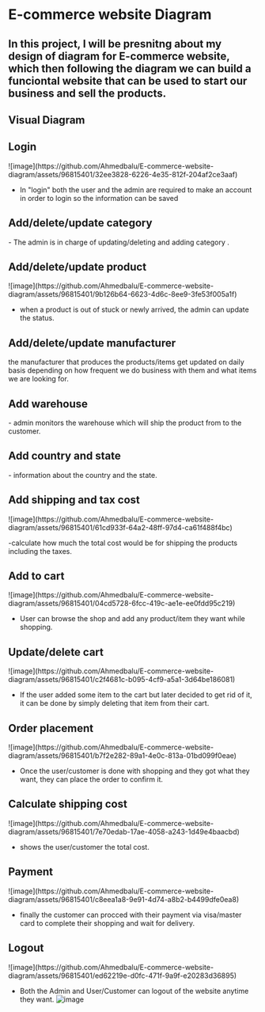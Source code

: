 <h1>E-commerce website Diagram</h1>
<h2>In this project, I will be presnitng about my design of diagram for E-commerce website, which then following the diagram we can build a funciontal website that can be used to start our business and sell the products. </h2>
<h2>Visual Diagram</h2>

<h2>Login</h2>
![image](https://github.com/Ahmedbalu/E-commerce-website-diagram/assets/96815401/32ee3828-6226-4e35-812f-204af2ce3aaf)

- In "login" both the user and the admin are required to make an account in order to login so the information can be saved
<h2>Add/delete/update category</h2>
- The admin is in charge of updating/deleting and adding category .
<h2>Add/delete/update product</h2>
![image](https://github.com/Ahmedbalu/E-commerce-website-diagram/assets/96815401/9b126b64-6623-4d6c-8ee9-3fe53f005a1f)

- when a product is out of stuck or newly arrived, the admin can update the status.
<h2>Add/delete/update manufacturer</h2>
the manufacturer that produces the products/items get updated on daily basis depending on how frequent we do business with them and what items we are looking for.
<h2>Add warehouse</h2>
- admin monitors the warehouse which will ship the product from to the customer.
<h2>Add country and state</h2>
- information about the country and the state.
<h2>Add shipping and tax cost</h2>
![image](https://github.com/Ahmedbalu/E-commerce-website-diagram/assets/96815401/61cd933f-64a2-48ff-97d4-ca61f488f4bc)

-calculate how much the total cost would be for shipping the products including the taxes.
<h2>Add to cart</h2>
![image](https://github.com/Ahmedbalu/E-commerce-website-diagram/assets/96815401/04cd5728-6fcc-419c-ae1e-ee0fdd95c219)

- User can browse the shop and add any product/item they want while shopping.
<h2>Update/delete cart</h2>
![image](https://github.com/Ahmedbalu/E-commerce-website-diagram/assets/96815401/c2f4681c-b095-4cf9-a5a1-3d64be186081)

- If the user added some item to the cart but later decided to get rid of it, it can be done by simply deleting that item from their cart.
<h2>Order placement</h2>
![image](https://github.com/Ahmedbalu/E-commerce-website-diagram/assets/96815401/b7f2e282-89a1-4e0c-813a-01bd099f0eae)

- Once the user/customer is done with shopping and they got what they want, they can place the order to confirm it.
<h2>Calculate shipping cost</h2>
![image](https://github.com/Ahmedbalu/E-commerce-website-diagram/assets/96815401/7e70edab-17ae-4058-a243-1d49e4baacbd)

- shows the user/customer the total cost.
<h2>Payment</h2>
![image](https://github.com/Ahmedbalu/E-commerce-website-diagram/assets/96815401/c8eea1a8-9e91-4d74-a8b2-b4499dfe0ea8)

- finally the customer can procced with their payment via visa/master card to complete their shopping and wait for delivery.
<h2>Logout</h2>
![image](https://github.com/Ahmedbalu/E-commerce-website-diagram/assets/96815401/ed62219e-d0fc-471f-9a9f-e20283d36895)

- Both the Admin and User/Customer can logout of the website anytime they want.
![image](https://github.com/Ahmedbalu/E-commerce-website-diagram/assets/96815401/903e4152-9380-41f5-bc49-9a28df03415d)

